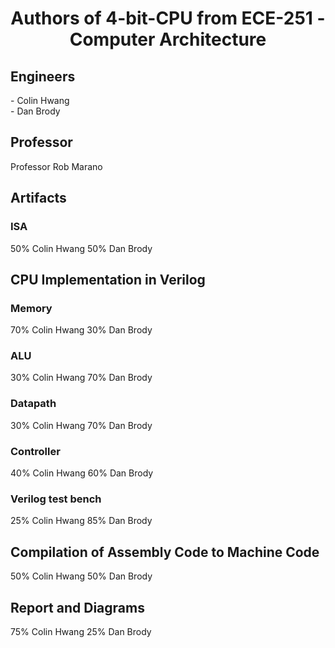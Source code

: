 <h1 align="center"> Authors of 4-bit-CPU from ECE-251 - Computer Architecture </h1>

<h2> Engineers </h2>
- Colin Hwang <br />
- Dan Brody

<h2> Professor </h2>
  Professor Rob Marano

<h2> Artifacts </h2>

<h3> ISA </h3>

50% Colin Hwang 50% Dan Brody

<h2> CPU Implementation in Verilog </h2>

<h3>Memory</h3>
70% Colin Hwang 30% Dan Brody

<h3>ALU</h3>
30% Colin Hwang 70% Dan Brody

<h3>Datapath</h3>
30% Colin Hwang 70% Dan Brody

<h3>Controller</h3>
40% Colin Hwang 60% Dan Brody

<h3>Verilog test bench</h3>
25% Colin Hwang 85% Dan Brody

<h2>Compilation of Assembly Code to Machine Code</h2>
50% Colin Hwang 50% Dan Brody

<h2>Report and Diagrams</h2>
75% Colin Hwang 25% Dan Brody
